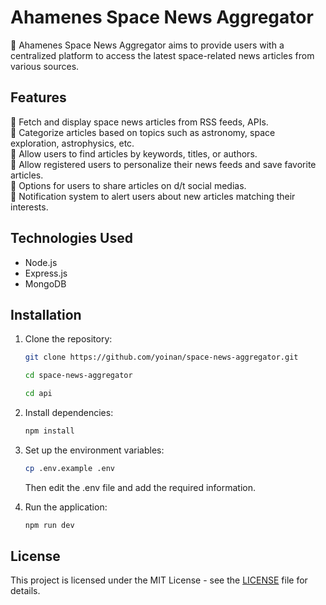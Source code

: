 # Ahamenes Space News Aggregator

🎯 Ahamenes Space News Aggregator aims to provide users with a centralized platform to access the latest space-related news articles from various sources.

## Features

🔑 Fetch and display space news articles from RSS feeds, APIs. <br>
🔑 Categorize articles based on topics such as astronomy, space exploration, astrophysics, etc.<br>
🔑 Allow users to find articles by keywords, titles, or authors.<br>
🔑 Allow registered users to personalize their news feeds and save favorite articles.<br>
🔑 Options for users to share articles on d/t social medias.<br>
🔑 Notification system to alert users about new articles matching their interests.<br>

## Technologies Used

- Node.js
- Express.js
- MongoDB

## Installation

1. Clone the repository:

   ```bash
   git clone https://github.com/yoinan/space-news-aggregator.git
   ```

   ```bash
   cd space-news-aggregator
   ```

   ```bash
   cd api
   ```

2. Install dependencies:

   ```bash
   npm install
   ```

3. Set up the environment variables:

   ```bash
   cp .env.example .env
   ```

   Then edit the .env file and add the required information.

4. Run the application:

   ```bash
   npm run dev
   ```

## License

This project is licensed under the MIT License - see the [LICENSE](LICENSE) file for details.
